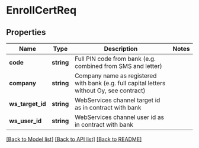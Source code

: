# EnrollCertReq

## Properties
Name | Type | Description | Notes
------------ | ------------- | ------------- | -------------
**code** | **string** | Full PIN code from bank (e.g. combined from SMS and letter) | 
**company** | **string** | Company name as registered with bank (e.g. full capital letters without Oy, see contract) | 
**ws_target_id** | **string** | WebServices channel target id as in contract with bank | 
**ws_user_id** | **string** | WebServices channel user id as in contract with bank | 

[[Back to Model list]](../README.md#documentation-for-models) [[Back to API list]](../README.md#documentation-for-api-endpoints) [[Back to README]](../README.md)


